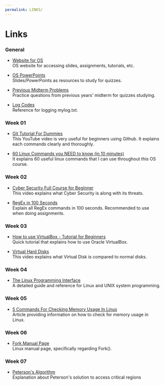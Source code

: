 ```yaml
---
permalink: LINKS/
---
```


# Links

### General

* [Website for OS](https://os.vlsm.org/#idx03)
<br> OS website for accessing slides, assignments, tutorials, etc.

* [OS PowerPoints](https://codex.cs.yale.edu/avi/os-book/OS10/slide-dir/)
<br> Slides/PowerPoints as resources to study for quizzes.

* [Previous Midterm Problems](https://rms46.vlsm.org/2/197.pdf)
<br> Practice questions from previous years' midterm for quizzes studying.

* [Log Codes](https://doit.vlsm.org/ETC/logCodes.txt)
<br> Reference for logging mylog.txt.

### Week 01

* [Git Tutorial For Dummies](https://youtu.be/mJ-qvsxPHpY?si=9XX_ZsR0LYSefZ01 "Git Tutorial For Dummies")
  <br> This YouTube video is very useful for beginners using Github. It explains each commands clearly and thoroughly.
  
* [60 Linux Commands you NEED to know (in 10 minutes)](https://youtu.be/gd7BXuUQ91w?si=bbYoV_9K9uQPtWbU "60 Linux Commands you NEED to know (in 10 minutes)")
  <br> It explains 60 useful linux commands that I can use throughout this OS course.

### Week 02

* [Cyber Security Full Course for Beginner](https://youtu.be/U_P23SqJaDc "Cyber Security Full Course for Beginner")
  <br> This video explains what Cyber Security is along with its threats.

* [RegEx in 100 Seconds](https://www.youtube.com/watch?v=sXQxhojSdZM)
  <br> Explain all RegEx commands in 100 seconds. Recommended to use when doing assignments.

### Week 03

* [How to use VirtualBox - Tutorial for Beginners](https://youtu.be/nvdnQX9UkMY?si=AmjIOJfrAb-KRbl5 "How to use VirtualBox - Tutorial for Beginners")
  <br> Quick tutorial that explains how to use Oracle VirtualBox.

* [Virtual Hard Disks](https://youtu.be/tTBt7_aACPI?si=BttvPhqFtmTvyXn1 "Virtual Hard Disks")
  <br> This video explains what Virtual Disk is compared to normal disks.

### Week 04

* [The Linux Programming Interface](https://man7.org/tlpi/ "The Linux Programming Interface")
  <br> A detailed guide and reference for Linux and UNIX system programming.

### Week 05

* [5 Commands For Checking Memory Usage In Linux](https://www.linuxfoundation.org/blog/blog/classic-sysadmin-linux-101-5-commands-for-checking-memory-usage-in-linux "5 Commands For Checking Memory Usage In Linux")
<br> Article providing information on how to check for memory usage in Linux.

### Week 06

* [Fork Manual Page](https://man7.org/linux/man-pages/man2/fork.2.html "Fork Manual Page")
<br> Linux manual page, specifically regarding Fork().

### Week 07

* [Peterson's Algorithm](https://www.youtube.com/watch?v=gYCiTtgGR5Q "Peterson's Algorithm")
<br> Explanation about Peterson's solution to access critical regions


